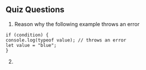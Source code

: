 ## Quiz Questions

1. Reason why the following example throws an error

```
if (condition) {
console.log(typeof value); // throws an error
let value = "blue";
}
```

2. 
